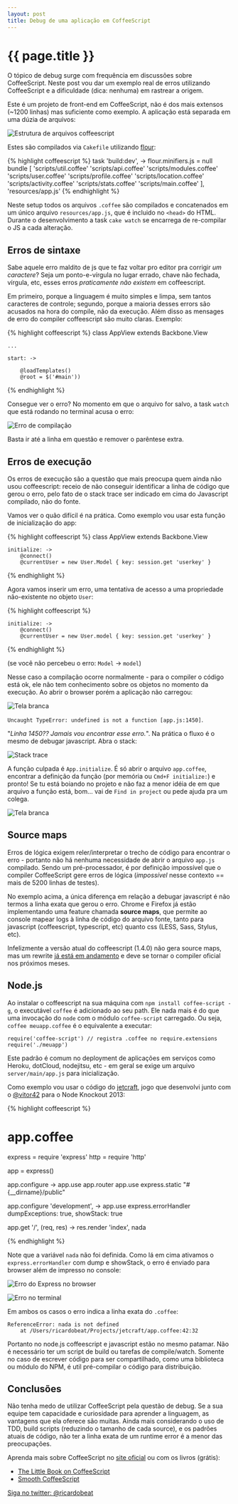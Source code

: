 ```yaml
---
layout: post
title: Debug de uma aplicação em CoffeeScript
---
```


{{ page.title }}
================

O tópico de debug surge com frequência em discussões sobre CoffeeScript. Neste post vou dar um exemplo real de erros utilizando CoffeeScript e a dificuldade (dica: nenhuma) em rastrear a origem.

Este é um projeto de front-end em CoffeeScript, não é dos mais extensos (~1200 linhas) mas suficiente como exemplo. A aplicação está separada em uma dúzia de arquivos:

![Estrutura de arquivos coffeescript](/images/debug-projeto.png)

Estes são compilados via `Cakefile` utilizando [flour](http://ricardobeat.github.com/cake-flour):

{% highlight coffeescript %}
task 'build:dev', ->
    flour.minifiers.js = null
    bundle [
        'scripts/util.coffee'
        'scripts/api.coffee'
        'scripts/modules.coffee'
        'scripts/user.coffee'
        'scripts/profile.coffee'
        'scripts/location.coffee'
        'scripts/activity.coffee'
        'scripts/stats.coffee'
        'scripts/main.coffee'
    ], 'resources/app.js'
{% endhighlight %}

Neste setup todos os arquivos `.coffee` são compilados e concatenados em um único arquivo `resources/app.js`, que é incluido no `<head>` do HTML. Durante o desenvolvimento a task `cake watch` se encarrega de re-compilar o JS a cada alteração.

Erros de sintaxe
----------------

Sabe aquele erro maldito de js que te faz voltar pro editor pra corrigir *um caractere*? Seja um ponto-e-vírgula no lugar errado, chave não fechada, vírgula, etc, esses erros *praticamente não existem* em coffeescript.

Em primeiro, porque a linguagem é muito simples e limpa, sem tantos caracteres de controle; segundo, porque a maioria desses errors são acusados na hora do compile, não da execução. Além disso as mensages de erro do compiler coffeescript são muito claras. Exemplo:

{% highlight coffeescript %}
class AppView extends Backbone.View

    ...

    start: ->

        @loadTemplates()
        @root = $('#main'))

{% endhighlight %}

Consegue ver o erro? No momento em que o arquivo for salvo, a task `watch` que está rodando no terminal acusa o erro:

![Erro de compilação](/images/debug-compile-error.png)

Basta ir até a linha em questão e remover o parêntese extra.

Erros de execução
-----------------

Os erros de execução são a questão que mais preocupa quem ainda não usou coffeescript: receio de não conseguir identificar a linha de código que gerou o erro, pelo fato de o stack trace ser indicado em cima do Javascript compilado, não do fonte.

Vamos ver o quão difícil é na prática. Como exemplo vou usar esta função de inicialização do app:

{% highlight coffeescript %}
class AppView extends Backbone.View

    initialize: ->
        @connect()
        @currentUser = new User.Model { key: session.get 'userkey' }

{% endhighlight %}

Agora vamos inserir um erro, uma tentativa de acesso a uma propriedade não-existente no objeto `User`:

{% highlight coffeescript %}

    initialize: ->
        @connect()
        @currentUser = new User.model { key: session.get 'userkey' }

{% endhighlight %}

(se você não percebeu o erro: `Model` -> `model`)

Nesse caso a compilação ocorre normalmente - para o compiler o código está ok, ele não tem conhecimento sobre os objetos no momento da execução. Ao abrir o browser porém a aplicação não carregou:

![Tela branca](/images/debug-blank.png)

`Uncaught TypeError: undefined is not a function [app.js:1450]`.

"*Linha 1450?? Jamais vou encontrar esse erro.*". Na prática o fluxo é o mesmo de debugar javascript. Abra o stack:

![Stack trace](/images/debug-stack.png)

A função culpada é `App.initialize`. É só abrir o arquivo `app.coffee`, encontrar a definição da função (por memória ou `Cmd+F initialize:`) e pronto! Se tu está boiando no projeto e não faz a menor idéia de em que arquivo a função está, bom... vai de `Find in project` ou pede ajuda pra um colega.

![Tela branca](/images/debug-file.png)

Source maps
-----------

Erros de lógica exigem reler/interpretar o trecho de código para encontrar o erro - portanto não há nenhuma necessidade de abrir o arquivo `app.js` compilado. Sendo um pré-processador, é por definição impossível que o compiler CoffeeScript gere erros de lógica (*impossível* nesse contexto == mais de 5200 linhas de testes). 

No exemplo acima, a única diferença em relação a debugar javascript é não termos a linha exata que gerou o erro. Chrome e Firefox já estão implementando uma feature chamada **source maps**, que permite ao console mapear logs à linha de código do arquivo fonte, tanto para javascript (coffeescript, typescript, etc) quanto css (LESS, Sass, Stylus, etc).

Infelizmente a versão atual do coffeescript (1.4.0) não gera source maps, mas um rewrite [já está em andamento](https://github.com/michaelficarra/CoffeeScriptRedux) e deve se tornar o compiler oficial nos próximos meses.


Node.js
-------

Ao instalar o coffeescript na sua máquina com `npm install coffee-script -g`, o executável `coffee` é adicionado ao seu path. Ele nada mais é do que uma invocação do `node` com o módulo `coffee-script` carregado. Ou seja, `coffee meuapp.coffee` é o equivalente a executar:

    require('coffee-script') // registra .coffee no require.extensions
    require('./meuapp')

Este padrão é comum no deployment de aplicações em serviços como Heroku, dotCloud, nodejitsu, etc - em geral se exige um arquivo `server/main/app.js` para inicialização.

Como exemplo vou usar o código do [jetcraft](http://playjetcraft.net/), jogo que desenvolvi junto com o [@vitor42](http://twitter.com/vitor42) para o Node Knockout 2013:

{% highlight coffeescript %}
# app.coffee
express  = require 'express'
http     = require 'http'

app = express()

app.configure ->
  app.use app.router
  app.use express.static "#{__dirname}/public"
  
app.configure 'development', ->
  app.use express.errorHandler dumpExceptions: true, showStack: true

app.get '/', (req, res) ->
  res.render 'index', nada

{% endhighlight %}

Note que a variável `nada` não foi definida. Como lá em cima ativamos o `express.errorHandler` com dump e showStack, o erro é enviado para browser além de impresso no console:

![Erro do Express no browser](/images/debug-node-browser.png)

![Erro no terminal](/images/debug-node-coffee.png)

Em ambos os casos o erro indica a linha exata do `.coffee`:

    ReferenceError: nada is not defined
        at /Users/ricardobeat/Projects/jetcraft/app.coffee:42:32

Portanto no node.js coffeescript e javascript estão no mesmo patamar. Não é necessário ter um script de build ou tarefas de compile/watch. Somente no caso de escrever código para ser compartilhado, como uma biblioteca ou módulo do NPM, é util pré-compilar o código para distribuição.

Conclusões
----------

Não tenha medo de utilizar CoffeeScript pela questão de debug. Se a sua equipe tem capacidade e curiosidade para aprender a linguagem, as vantagens que ela oferece são muitas. Ainda mais considerando o uso de TDD, build scripts (reduzindo o tamanho de cada source), e os padrões atuais de código, não ter a linha exata de um runtime error é a menor das preocupações.

Aprenda mais sobre CoffeeScript no [site oficial](http://coffeescript.org) ou com os livros (grátis):

- [The Little Book on CoffeeScript](http://arcturo.github.com/library/coffeescript/)
- [Smooth CoffeeScript](http://autotelicum.github.com/Smooth-CoffeeScript/interactive/interactive-coffeescript.html)

[Siga no twitter: @ricardobeat](http://twitter.com/ricardobeat)
